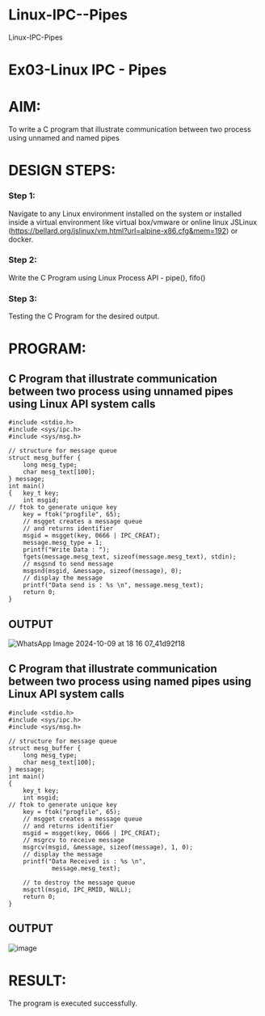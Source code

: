 # Linux-IPC--Pipes
Linux-IPC-Pipes


# Ex03-Linux IPC - Pipes

# AIM:
To write a C program that illustrate communication between two process using unnamed and named pipes

# DESIGN STEPS:

### Step 1:

Navigate to any Linux environment installed on the system or installed inside a virtual environment like virtual box/vmware or online linux JSLinux (https://bellard.org/jslinux/vm.html?url=alpine-x86.cfg&mem=192) or docker.

### Step 2:

Write the C Program using Linux Process API - pipe(), fifo()

### Step 3:

Testing the C Program for the desired output. 

# PROGRAM:

## C Program that illustrate communication between two process using unnamed pipes using Linux API system calls
```
#include <stdio.h> 
#include <sys/ipc.h> 
#include <sys/msg.h> 

// structure for message queue 
struct mesg_buffer { 
	long mesg_type; 
	char mesg_text[100]; 
} message; 
int main() 
{ 	key_t key; 
	int msgid; 
// ftok to generate unique key 
	key = ftok("progfile", 65); 
	// msgget creates a message queue 
	// and returns identifier 
	msgid = msgget(key, 0666 | IPC_CREAT); 
	message.mesg_type = 1; 
	printf("Write Data : "); 
	fgets(message.mesg_text, sizeof(message.mesg_text), stdin); 
	// msgsnd to send message 
	msgsnd(msgid, &message, sizeof(message), 0); 
	// display the message 
	printf("Data send is : %s \n", message.mesg_text); 
	return 0; 
}
```





## OUTPUT
![WhatsApp Image 2024-10-09 at 18 16 07_41d92f18](https://github.com/user-attachments/assets/0ba70f88-f5a6-440f-b370-bb1135a59e63)



## C Program that illustrate communication between two process using named pipes using Linux API system calls

```
#include <stdio.h>
#include <sys/ipc.h>
#include <sys/msg.h>

// structure for message queue
struct mesg_buffer {
	long mesg_type;
	char mesg_text[100];
} message;
int main()
{
	key_t key;
	int msgid;
// ftok to generate unique key
	key = ftok("progfile", 65);
	// msgget creates a message queue
	// and returns identifier
	msgid = msgget(key, 0666 | IPC_CREAT);
	// msgrcv to receive message
	msgrcv(msgid, &message, sizeof(message), 1, 0);
	// display the message
	printf("Data Received is : %s \n",
			message.mesg_text);

	// to destroy the message queue
	msgctl(msgid, IPC_RMID, NULL);
	return 0;
}
```



## OUTPUT


![image](https://github.com/user-attachments/assets/bc6ed026-4af6-421f-a0b1-dfffb12586aa)




# RESULT:
The program is executed successfully.
